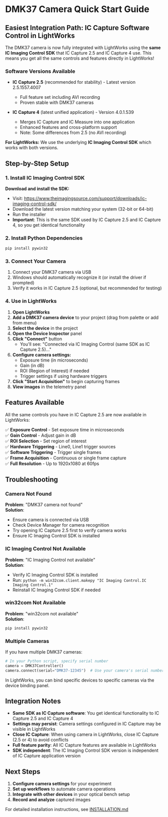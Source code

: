 # DMK37 Camera Quick Start Guide

## Easiest Integration Path: IC Capture Software Control in LightWorks

The DMK37 camera is now fully integrated with LightWorks using the **same IC Imaging Control SDK** that IC Capture 2.5 and IC Capture 4 use. This means you get all the same controls and features directly in LightWorks!

### Software Versions Available

- **IC Capture 2.5** (recommended for stability) - Latest version 2.5.1557.4007
  - Full feature set including AVI recording
  - Proven stable with DMK37 cameras
  
- **IC Capture 4** (latest unified application) - Version 4.0.1.539
  - Merges IC Capture and IC Measure into one application
  - Enhanced features and cross-platform support
  - Note: Some differences from 2.5 (no AVI recording)

**For LightWorks:** We use the underlying **IC Imaging Control SDK** which works with both versions.

## Step-by-Step Setup

### 1. Install IC Imaging Control SDK

**Download and install the SDK:**
- Visit: https://www.theimagingsource.com/support/downloads/ic-imaging-control-sdk/
- Download the latest version matching your system (32-bit or 64-bit)
- Run the installer
- **Important**: This is the same SDK used by IC Capture 2.5 and IC Capture 4, so you get identical functionality

### 2. Install Python Dependencies

```bash
pip install pywin32
```

### 3. Connect Your Camera

1. Connect your DMK37 camera via USB
2. Windows should automatically recognize it (or install the driver if prompted)
3. Verify it works in IC Capture 2.5 (optional, but recommended for testing)

### 4. Use in LightWorks

1. **Open LightWorks**
2. **Add a DMK37 camera device** to your project (drag from palette or add from menu)
3. **Select the device** in the project
4. **Open the Device Inspector** panel
5. **Click "Connect"** button
   - You'll see: "Connected via IC Imaging Control (same SDK as IC Capture 2.5)..."
6. **Configure camera settings:**
   - Exposure time (in microseconds)
   - Gain (in dB)
   - ROI (Region of Interest) if needed
   - Trigger settings if using hardware triggers
7. **Click "Start Acquisition"** to begin capturing frames
8. **View images** in the telemetry panel

## Features Available

All the same controls you have in IC Capture 2.5 are now available in LightWorks:

✅ **Exposure Control** - Set exposure time in microseconds  
✅ **Gain Control** - Adjust gain in dB  
✅ **ROI Selection** - Set region of interest  
✅ **Hardware Triggering** - Line0, Line1 trigger sources  
✅ **Software Triggering** - Trigger single frames  
✅ **Frame Acquisition** - Continuous or single frame capture  
✅ **Full Resolution** - Up to 1920x1080 at 60fps  

## Troubleshooting

### Camera Not Found

**Problem**: "DMK37 camera not found"  
**Solution**: 
- Ensure camera is connected via USB
- Check Device Manager for camera recognition
- Try opening IC Capture 2.5 first to verify camera works
- Ensure IC Imaging Control SDK is installed

### IC Imaging Control Not Available

**Problem**: "IC Imaging Control not available"  
**Solution**:
- Verify IC Imaging Control SDK is installed
- Run: `python -m win32com.client.makepy "IC Imaging Control.IC Imaging Control.1"`
- Reinstall IC Imaging Control SDK if needed

### win32com Not Available

**Problem**: "win32com not available"  
**Solution**:
```bash
pip install pywin32
```

### Multiple Cameras

If you have multiple DMK37 cameras:

```python
# In your Python script, specify serial number
camera = DMK37Controller()
camera.connect(serial="DMK37-12345")  # Use your camera's serial number
```

In LightWorks, you can bind specific devices to specific cameras via the device binding panel.

## Integration Notes

- **Same SDK as IC Capture software**: You get identical functionality to IC Capture 2.5 and IC Capture 4
- **Settings may persist**: Camera settings configured in IC Capture may be visible in LightWorks
- **Close IC Capture**: When using camera in LightWorks, close IC Capture (2.5 or 4) to avoid conflicts
- **Full feature parity**: All IC Capture features are available in LightWorks
- **SDK independent**: The IC Imaging Control SDK version is independent of IC Capture application version

## Next Steps

1. **Configure camera settings** for your experiment
2. **Set up workflows** to automate camera operations
3. **Integrate with other devices** in your optical bench setup
4. **Record and analyze** captured images

For detailed installation instructions, see [INSTALLATION.md](INSTALLATION.md)
